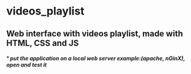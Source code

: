 # videos_playlist

<div> <h2> Web interface with videos playlist, made with HTML, CSS and JS </h2> </div>
<div> <h5> ° put the application on a local web server example:(apache, nGinX), open and test it </h5> </div>
